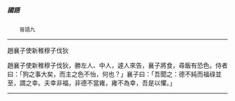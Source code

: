 

##### 國語
　　`晉語九`

* * *

趙襄子使新稚穆子伐狄

趙襄子使新稚穆子伐狄，勝左人、中人，遽人來告，襄子將食，尋飯有恐色。侍者曰：「狗之事大矣，而主之色不怡，何也？」襄子曰：「吾聞之：德不純而福祿並至，謂之幸。夫幸非福，非德不當雍，雍不為幸，吾是以懼。」

* * *

